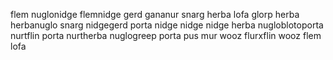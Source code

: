 flem nuglonidge
flemnidge gerd
gananur snarg
herba lofa glorp herba
herbanuglo snarg
nidgegerd porta
nidge nidge nidge herba
nugloblotoporta
nurtflin porta
nurtherba nuglogreep
porta pus mur
wooz flurxflin
wooz flem lofa
